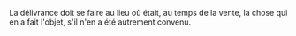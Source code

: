   
 La délivrance doit se faire au lieu où était, au temps de la vente, la chose qui en a fait l'objet, s'il n'en a été autrement convenu.  

  
